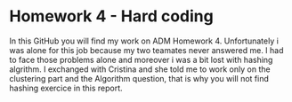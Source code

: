 # Homework 4 - Hard coding
In this GitHub you will find my work on ADM Homework 4.
Unfortunately i was alone for this job because my two teamates never answered me. I had to face those problems alone and moreover i was a bit lost with hashing algrithm.
I exchanged with Cristina and she told me to work only on the clustering part and the Algorithm question, that is why you will not find hashing exercice in this report.
